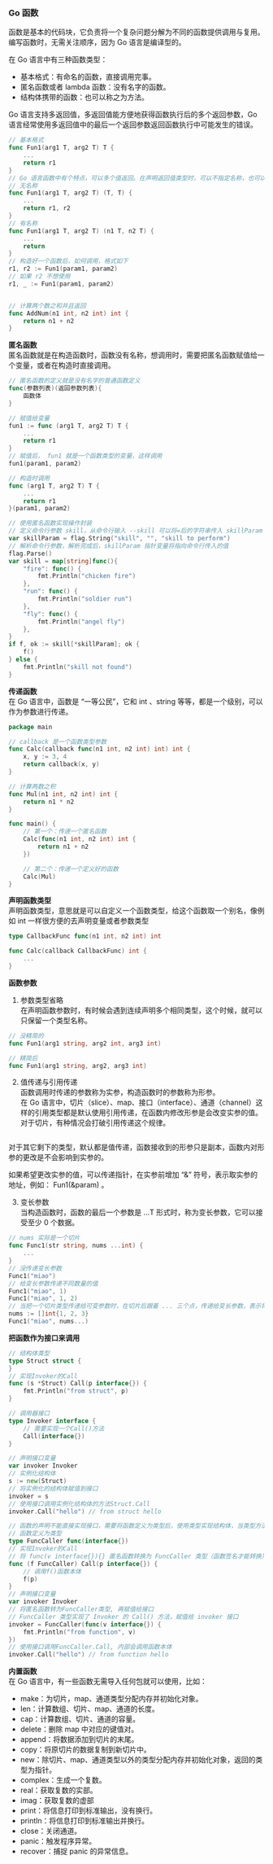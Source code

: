 
### Go 函数
函数是基本的代码块，它负责将一个复杂问题分解为不同的函数提供调用与复用。编写函数时，无需关注顺序，因为 Go 语言是编译型的。

在 Go 语言中有三种函数类型：
- 基本格式：有命名的函数，直接调用完事。
- 匿名函数或者 lambda 函数：没有名字的函数。
- 结构体携带的函数：也可以称之为方法。

Go 语言支持多返回值，多返回值能方便地获得函数执行后的多个返回参数，Go 语言经常使用多返回值中的最后一个返回参数返回函数执行中可能发生的错误。

```go
// 基本格式
func Fun1(arg1 T, arg2 T) T {
    ...
    return r1
}
// Go 语言函数中有个特点，可以多个值返回。在声明返回值类型时，可以不指定名称，也可以指定名称
// 无名称
func Fun1(arg1 T, arg2 T) (T, T) {
    ...
    return r1, r2
}
// 有名称
func Fun1(arg1 T, arg2 T) (n1 T, n2 T) {
    ...
    return
}
// 构造好一个函数后，如何调用，格式如下
r1, r2 := Fun1(param1, param2)
// 如果 r2 不想使用
r1, _ := Fun1(param1, param2)


// 计算两个数之和并且返回
func AddNum(n1 int, n2 int) int {
    return n1 + n2
}
```

**匿名函数**  
匿名函数就是在构造函数时，函数没有名称，想调用时，需要把匿名函数赋值给一个变量，或者在构造时直接调用。
```go
// 匿名函数的定义就是没有名字的普通函数定义
func(参数列表)(返回参数列表){
    函数体
}

// 赋值给变量
fun1 := func (arg1 T, arg2 T) T {
    ...
    return r1
}
// 赋值后， fun1 就是一个函数类型的变量，这样调用
fun1(param1, param2)

// 构造时调用
func (arg1 T, arg2 T) T {
    ...
    return r1
}(param1, param2)

// 使用匿名函数实现操作封装
// 定义命令行参数 skill，从命令行输入 --skill 可以将=后的字符串传入 skillParam 指针变量
var skillParam = flag.String("skill", "", "skill to perform")
// 解析命令行参数，解析完成后，skillParam 指针变量将指向命令行传入的值
flag.Parse()
var skill = map[string]func(){
    "fire": func() {
        fmt.Println("chicken fire")
    },
    "run": func() {
        fmt.Println("soldier run")
    },
    "fly": func() {
        fmt.Println("angel fly")
    },
}
if f, ok := skill[*skillParam]; ok {
    f()
} else {
    fmt.Println("skill not found")
}
```

**传递函数**  
在 Go 语言中，函数是 “一等公民”，它和 int 、string 等等，都是一个级别，可以作为参数进行传递。
```go
package main

// callback 是一个函数类型参数
func Calc(callback func(n1 int, n2 int) int) int {
    x, y := 3, 4
    return callback(x, y)
}

// 计算两数之积
func Mul(n1 int, n2 int) int {
    return n1 * n2
}

func main() {
    // 第一个：传递一个匿名函数
    Calc(func(n1 int, n2 int) int {
        return n1 + n2
    })

    // 第二个：传递一个定义好的函数
    Calc(Mul)
}
```

**声明函数类型**  
声明函数类型，意思就是可以自定义一个函数类型，给这个函数取一个别名，像例如 int 一样很方便的去声明变量或者参数类型
```go
type CallbackFunc func(n1 int, n2 int) int

func Calc(callback CallbackFunc) int {
    ...
}
```

**函数参数**  
1. 参数类型省略  
在声明函数参数时，有时候会遇到连续声明多个相同类型，这个时候，就可以只保留一个类型名称。
```go
// 没精简的
func Fun1(arg1 string, arg2 int, arg3 int)

// 精简后
func Fun1(arg1 string, arg2, arg3 int)
```

2. 值传递与引用传递  
函数调用时传递的参数称为实参，构造函数时的参数称为形参。  
在 Go 语言中，切片（slice）、map、接口（interface）、通道（channel）这样的引用类型都是默认使用引用传递，在函数内修改形参是会改变实参的值。  
对于切片，有种情况会打破引用传递这个规律。  
```go

```
对于其它剩下的类型，默认都是值传递，函数接收到的形参只是副本，函数内对形参的更改是不会影响到实参的。

如果希望更改实参的值，可以传递指针，在实参前增加 “&” 符号，表示取实参的地址，例如： Fun1(&param) 。

3. 变长参数  
当构造函数时，函数的最后一个参数是 ...T 形式时，称为变长参数，它可以接受至少 0 个数据。  
```go
// nums 实际是一个切片
func Func1(str string, nums ...int) {
    ...
}
// 没传递变长参数
Func1("miao")
// 给变长参数传递不同数量的值
Func1("miao", 1)
Func1("miao", 1, 2)
// 当把一个切片类型传递给可变参数时，在切片后跟着 ... 三个点，传递给变长参数，表示将切片元素展开
nums := []int{1, 2, 3}
Func1("miao", nums...)
```

**把函数作为接口来调用**  
```go
// 结构体类型
type Struct struct {
}
// 实现Invoker的Call
func (s *Struct) Call(p interface{}) {
    fmt.Println("from struct", p)
}

// 调用器接口
type Invoker interface {
    // 需要实现一个Call()方法
    Call(interface{})
}

// 声明接口变量
var invoker Invoker
// 实例化结构体
s := new(Struct)
// 将实例化的结构体赋值到接口
invoker = s
// 使用接口调用实例化结构体的方法Struct.Call
invoker.Call("hello") // from struct hello

// 函数的声明不能直接实现接口，需要将函数定义为类型后，使用类型实现结构体，当类型方法被调用时，还需要调用函数本体
// 函数定义为类型
type FuncCaller func(interface{})
// 实现Invoker的Call
// 将 func(v interface{}){} 匿名函数转换为 FuncCaller 类型（函数签名才能转换）
func (f FuncCaller) Call(p interface{}) {
    // 调用f()函数本体
    f(p)
}
// 声明接口变量
var invoker Invoker
// 将匿名函数转为FuncCaller类型, 再赋值给接口
// FuncCaller 类型实现了 Invoker 的 Call() 方法，赋值给 invoker 接口
invoker = FuncCaller(func(v interface{}) {
    fmt.Println("from function", v)
})
// 使用接口调用FuncCaller.Call, 内部会调用函数本体
invoker.Call("hello") // from function hello
```

**内置函数**  
在 Go 语言中，有一些函数无需导入任何包就可以使用，比如：  
- make：为切片，map、通道类型分配内存并初始化对象。
- len：计算数组、切片、map、通道的长度。
- cap：计算数组、切片、通道的容量。
- delete：删除 map 中对应的键值对。
- append：将数据添加到切片的末尾。
- copy：将原切片的数据复制到新切片中。
- new：除切片、map、通道类型以外的类型分配内存并初始化对象，返回的类型为指针。
- complex：生成一个复数。
- real：获取复数的实部。
- imag：获取复数的虚部
- print：将信息打印到标准输出，没有换行。
- println：将信息打印到标准输出并换行。
- close：关闭通道。
- panic：触发程序异常。
- recover：捕捉 panic 的异常信息。
